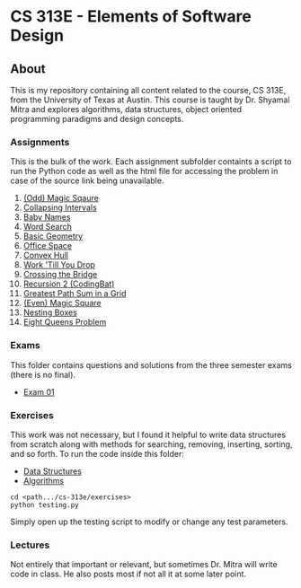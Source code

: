 # CS 313E - Elements of Software Design
## About
This is my repository containing all content related to the course, CS 313E, from the University of Texas at Austin. This course is taught by Dr. Shyamal Mitra and explores algorithms, data structures, object oriented programming paradigms and design concepts. 
### Assignments
This is the bulk of the work. Each assignment subfolder containts a script to run the Python code as well as the html file for accessing the problem in case of the source link being unavailable.
1. [(Odd) Magic Sqaure](https://github.com/maxwellmattryan/cs-313e/blob/develop/assignments/01-magic-square/MagicSquare.py)
2. [Collapsing Intervals](https://github.com/maxwellmattryan/cs-313e/blob/develop/assignments/02-intervals/Intervals.py)
3. [Baby Names](https://github.com/maxwellmattryan/cs-313e/blob/develop/assignments/03-baby-names/BabyNames.py)
4. [Word Search](https://github.com/maxwellmattryan/cs-313e/blob/develop/assignments/04-word-search/WordSearch.py)
5. [Basic Geometry](https://github.com/maxwellmattryan/cs-313e/blob/develop/assignments/05-geom/Geom.py)
6. [Office Space](https://github.com/maxwellmattryan/cs-313e/blob/develop/assignments/06-office-space/OfficeSpace.py)
7. [Convex Hull](https://github.com/maxwellmattryan/cs-313e/blob/develop/assignments/07-convex-hull/ConvexHull.py)
8. [Work 'Till You Drop](https://github.com/maxwellmattryan/cs-313e/blob/develop/assignments/08-work/Work.py)
9. [Crossing the Bridge](https://github.com/maxwellmattryan/cs-313e/blob/develop/assignments/09-bridge/Bridge.py)
10. [Recursion 2 (CodingBat)](https://github.com/maxwellmattryan/cs-313e/blob/develop/assignments/10-recursion2/Recursion2.py)
11. [Greatest Path Sum in a Grid](https://github.com/maxwellmattryan/cs-313e/blob/develop/assignments/11-grid/Grid.py)
12. [(Even) Magic Square](https://github.com/maxwellmattryan/cs-313e/blob/develop/assignments/12-even-magic-square/EvenMagicSquare.py)
13. [Nesting Boxes](https://github.com/maxwellmattryan/cs-313e/blob/develop/assignments/13-boxes/Boxes.py)
14. [Eight Queens Problem](https://github.com/maxwellmattryan/cs-313e/blob/develop/assignments/14-queens/Queens.py)
### Exams
This folder contains questions and solutions from the three semester exams (there is no final).
- [Exam 01](https://github.com/maxwellmattryan/cs-313e/blob/develop/exams/exam-01.py)
### Exercises
This work was not necessary, but I found it helpful to write data structures from scratch along with methods for searching, removing, inserting, sorting, and so forth. To run the code inside this folder:
- [Data Structures](https://github.com/maxwellmattryan/cs-313e/tree/develop/exercises/data_structures)
- [Algorithms](https://github.com/maxwellmattryan/cs-313e/tree/develop/exercises/algorithms)
```
cd <path.../cs-313e/exercises>
python testing.py
```
Simply open up the testing script to modify or change any test parameters.
### Lectures
Not entirely that important or relevant, but sometimes Dr. Mitra will write code in class. He also posts most if not all it at some later point.
